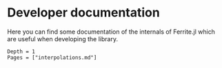 # Developer documentation

Here you can find some documentation of the internals of Ferrite.jl which are useful when
developing the library.

```@contents
Depth = 1
Pages = ["interpolations.md"]
```

